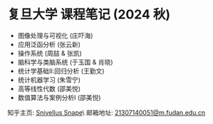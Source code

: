 # 复旦大学 课程笔记 (2024 秋)

- 图像处理与可视化 (庄吓海)
- 应用泛函分析 (张云新)
- 操作系统 (周喆 & 张凯)
- 脑科学与类脑系统 (于玉国 & 肖晓)
- 统计学基础Ⅱ:回归分析 (王勤文)
- 统计机器学习 (朱雪宁)
- 高等线性代数 (邵美悦)
- 数值算法与案例分析Ⅰ (邵美悦)

知乎主页: [Snivellus Snape](https://www.zhihu.com/people/ycy-hbp)\\
邮箱地址: 21307140051@m.fudan.edu.cn
